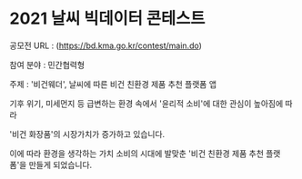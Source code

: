 # 2021 날씨 빅데이터 콘테스트

공모전 URL : (https://bd.kma.go.kr/contest/main.do)

참여 분야 : 민간협력형

주제 : '비건웨더', 날씨에 따른 비건 친환경 제품 추천 플랫폼 앱

기후 위기, 미세먼지 등 급변하는 환경 속에서 '윤리적 소비'에 대한 관심이 높아짐에 따라

'비건 화장품'의 시장가치가 증가하고 있습니다.

이에 따라 환경을 생각하는 가치 소비의 시대에 발맞춘 '비건 친환경 제품 추천 플랫폼'을 만들게 되었습니다.

